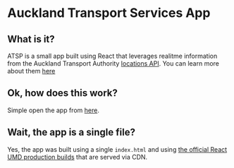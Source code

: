 # Auckland Transport Services App

## What is it?
ATSP is a small app built using React that leverages realitme information from the Auckland Transport Authority [locations API](https://dev-portal.at.govt.nz/products). You can learn more about them [here](https://at.govt.nz/about-us/)

## Ok, how does this work?
Simple open the app from [here](https://jmmarco.github.io/nz-service-centers/).

## Wait, the app is a single file?
Yes, the app was built using a single `index.html` and using [the official React UMD production builds](https://reactjs.org/docs/cdn-links.html) that are served via CDN.
